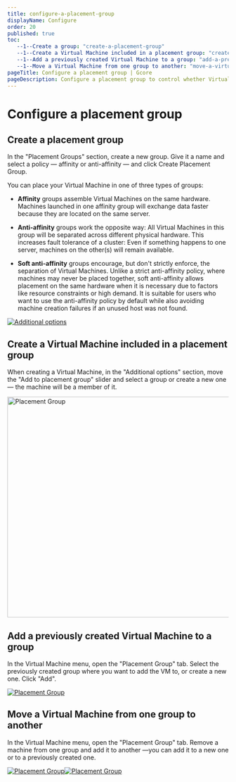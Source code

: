 ```yaml
---
title: configure-a-placement-group
displayName: Configure
order: 20
published: true
toc:
   --1--Create a group: "create-a-placement-group"
   --1--Create a Virtual Machine included in a placement group: "create-a-virtual-machine-included-in-a-placement-group"
   --1--Add a previously created Virtual Machine to a group: "add-a-previously-created-virtual-machine-to-a-group"
   --1--Move a Virtual Machine from one group to another: "move-a-virtual-machine-from-one-group-to-another"
pageTitle: Configure a placement group | Gcore
pageDescription: Configure a placement group to control whether Virtual Machines share a physical server or they are deployed on different ones.
---
```

# Configure a placement group

## Create a placement group

In the "Placement Groups" section, create a new group. Give it a name and select a policy — affinity or anti-affinity — and click Create Placement Group.

<expandable-element title="Types of placement groups">

You can place your Virtual Machine in one of three types of groups:

- **Affinity** groups assemble Virtual Machines on the same hardware. Machines launched in one affinity group will exchange data faster because they are located on the same server.

- **Anti-affinity** groups work the opposite way: All Virtual Machines in this group will be separated across different physical hardware. This increases fault tolerance of a cluster: Even if something happens to one server, machines on the other(s) will remain available.

- **Soft anti-affinity** groups encourage, but don't strictly enforce, the separation of Virtual Machines. Unlike a strict anti-affinity policy, where machines may never be placed together, soft anti-affinity allows placement on the same hardware when it is necessary due to factors like resource constraints or high demand. It is suitable for users who want to use the anti-affinity policy by default while also avoiding machine creation failures if an unused host was not found.

</expandable-element>

[<img src="https://assets.gcore.pro/docs/cloud/virtual-instances/placement-groups/configure-a-placement-group/image-6.png" alt="Additional options">](https://assets.gcore.pro/docs/cloud/virtual-instances/placement-groups/configure-a-placement-group/image-6.png)

## Create a Virtual Machine included in a placement group

When creating a Virtual Machine, in the "Additional options" section, move the "Add to placement group" slider and select a group or create a new one — the machine will be a member of it.

[<img src="https://assets.gcore.pro/docs/cloud/virtual-instances/placement-groups/configure-a-placement-group/image-8.png" alt="Placement Group" width="509" height="502">](https://assets.gcore.pro/docs/cloud/virtual-instances/placement-groups/configure-a-placement-group/image-8.png)

## Add a previously created Virtual Machine to a group

In the Virtual Machine menu, open the "Placement Group" tab. Select the previously created group where you want to add the VM to, or create a new one. Click "Add".

[<img src="https://assets.gcore.pro/docs/cloud/virtual-instances/placement-groups/configure-a-placement-group/image-9.png" alt="Placement Group">](https://assets.gcore.pro/docs/cloud/virtual-instances/placement-groups/configure-a-placement-group/image-9.png)

## Move a Virtual Machine from one group to another

In the Virtual Machine menu, open the "Placement Group" tab. Remove a machine from one group and add it to another —you can add it to a new one or to a previously created one.

[<img src="https://assets.gcore.pro/docs/cloud/virtual-instances/placement-groups/configure-a-placement-group/image-10.png" alt="Placement Group">](https://assets.gcore.pro/docs/cloud/virtual-instances/placement-groups/configure-a-placement-group/image-10.png)[<img src="https://assets.gcore.pro/docs/cloud/virtual-instances/placement-groups/configure-a-placement-group/image-11.png" alt="Placement Group">](https://assets.gcore.pro/docs/cloud/virtual-instances/placement-groups/configure-a-placement-group/image-11.png)